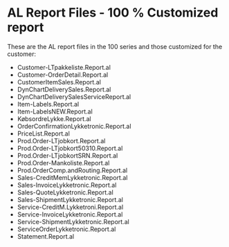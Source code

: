 # AL Report Files - 100 % Customized report

These are the AL report files in the 100 series and those customized for the customer:

- Customer-LTpakkeliste.Report.al
- Customer-OrderDetail.Report.al
- CustomerItemSales.Report.al
- DynChartDeliverySales.Report.al
- DynChartDeliverySalesServiceReport.al
- Item-Labels.Report.al
- Item-LabelsNEW.Report.al
- KøbsordreLykke.Report.al
- OrderConfirmationLykketronic.Report.al
- PriceList.Report.al
- Prod.Order-LTjobkort.Report.al
- Prod.Order-LTjobkort50310.Report.al
- Prod.Order-LTjobkortSRN.Report.al
- Prod.Order-Mankoliste.Report.al
- Prod.OrderComp.andRouting.Report.al
- Sales-CreditMemLykketronic.Report.al
- Sales-InvoiceLykketronic.Report.al
- Sales-QuoteLykketronic.Report.al
- Sales-ShipmentLykketronic.Report.al
- Service-CreditM.Lykketroni.Report.al
- Service-InvoiceLykketronic.Report.al
- Service-ShipmentLykketronic.Report.al
- ServiceOrderLykketronic.Report.al
- Statement.Report.al